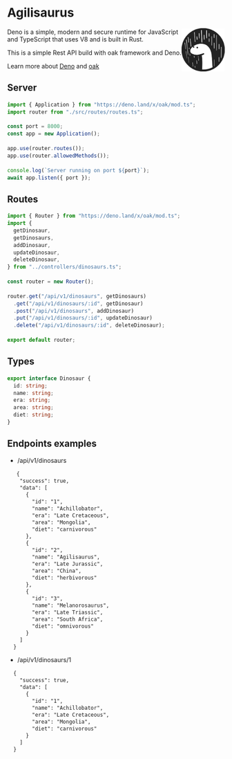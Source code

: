 # Agilisaurus

[<img src="deno-logo.svg" align="right" width="100">](https://deno.land)

Deno is a simple, modern and secure runtime for JavaScript and TypeScript that uses V8 and is built in Rust.

This is a simple Rest API build with oak framework and Deno.

Learn more about [Deno](https://github.com/denoland/deno) and [oak](https://github.com/oakserver/oak)



## Server
```ts
import { Application } from "https://deno.land/x/oak/mod.ts";
import router from "./src/routes/routes.ts";

const port = 8000;
const app = new Application();

app.use(router.routes());
app.use(router.allowedMethods());

console.log(`Server running on port ${port}`);
await app.listen({ port });
```

## Routes

```ts
import { Router } from "https://deno.land/x/oak/mod.ts";
import {
  getDinosaur,
  getDinosaurs,
  addDinosaur,
  updateDinosaur,
  deleteDinosaur,
} from "../controllers/dinosaurs.ts";

const router = new Router();

router.get("/api/v1/dinosaurs", getDinosaurs)
  .get("/api/v1/dinosaurs/:id", getDinosaur)
  .post("/api/v1/dinosaurs", addDinosaur)
  .put("/api/v1/dinosaurs/:id", updateDinosaur)
  .delete("/api/v1/dinosaurs/:id", deleteDinosaur);

export default router;
```
## Types 
```ts
export interface Dinosaur {
  id: string;
  name: string;
  era: string;
  area: string;
  diet: string;
}
```



## Endpoints examples

- /api/v1/dinosaurs

```
   {
    "success": true,
    "data": [
      {
        "id": "1",
        "name": "Achillobator",
        "era": "Late Cretaceous",
        "area": "Mongolia",
        "diet": "carnivorous"
      },
      {
        "id": "2",
        "name": "Agilisaurus",
        "era": "Late Jurassic",
        "area": "China",
        "diet": "herbivorous"
      },
      {
        "id": "3",
        "name": "Melanorosaurus",
        "era": "Late Triassic",
        "area": "South Africa",
        "diet": "omnivorous"
      }
    ]
  }
```

- /api/v1/dinosaurs/1

```
  {
    "success": true,
    "data": [
      {
        "id": "1",
        "name": "Achillobator",
        "era": "Late Cretaceous",
        "area": "Mongolia",
        "diet": "carnivorous"
      }
    ]
  }
```
  
  
